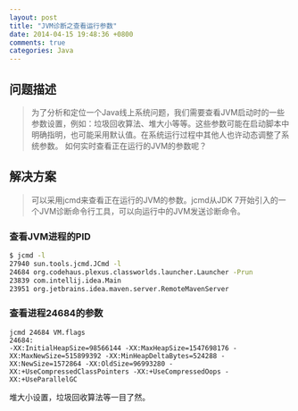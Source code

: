 ```yaml
---
layout: post
title: "JVM诊断之查看运行参数"
date: 2014-04-15 19:48:36 +0800
comments: true
categories: Java
---
```

## 问题描述
>为了分析和定位一个Java线上系统问题，我们需要查看JVM启动时的一些参数设置，例如：垃圾回收算法、堆大小等等。这些参数可能在启动脚本中明确指明，也可能采用默认值。在系统运行过程中其他人也许动态调整了系统参数。 如何实时查看正在运行的JVM的参数呢？

## 解决方案
>可以采用jcmd来查看正在运行的JVM的参数。jcmd从JDK 7开始引入的一个JVM诊断命令行工具，可以向运行中的JVM发送诊断命令。

### 查看JVM进程的PID
```bash
$ jcmd -l
27940 sun.tools.jcmd.JCmd -l
24684 org.codehaus.plexus.classworlds.launcher.Launcher -Prun
23839 com.intellij.idea.Main
23951 org.jetbrains.idea.maven.server.RemoteMavenServer
```

### 查看进程24684的参数
```
jcmd 24684 VM.flags
24684:
-XX:InitialHeapSize=98566144 -XX:MaxHeapSize=1547698176 -XX:MaxNewSize=515899392 -XX:MinHeapDeltaBytes=524288 -XX:NewSize=1572864 -XX:OldSize=96993280 -XX:+UseCompressedClassPointers -XX:+UseCompressedOops -XX:+UseParallelGC 
```
堆大小设置，垃圾回收算法等一目了然。


